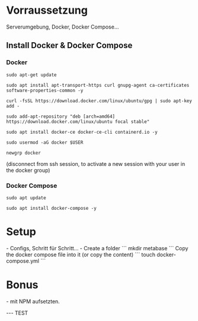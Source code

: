 <h1> Vorraussetzung </h1>

Serverumgebung, Docker, Docker Compose...

<h2> Install Docker & Docker Compose</h2>

<h3> Docker </h3>

```
sudo apt-get update 
```
```
sudo apt install apt-transport-https curl gnupg-agent ca-certificates software-properties-common -y
```
```
curl -fsSL https://download.docker.com/linux/ubuntu/gpg | sudo apt-key add -
```
```
sudo add-apt-repository "deb [arch=amd64] https://download.docker.com/linux/ubuntu focal stable"
```
```
sudo apt install docker-ce docker-ce-cli containerd.io -y
```
```
sudo usermod -aG docker $USER
```
```
newgrp docker
```
(disconnect from ssh session, to activate a new session with your user in the docker group)

<h3> Docker Compose </h3>

```
sudo apt update
```
```
sudo apt install docker-compose -y
```

<h1> Setup </h1>
- Configs, Schritt für Schritt...
- Create a folder
```
mkdir metabase
```
Copy the docker compose file into it (or copy the content)
```
touch docker-compose.yml
```


<h1> Bonus </h1>
- mit NPM aufsetzten.


--- TEST
